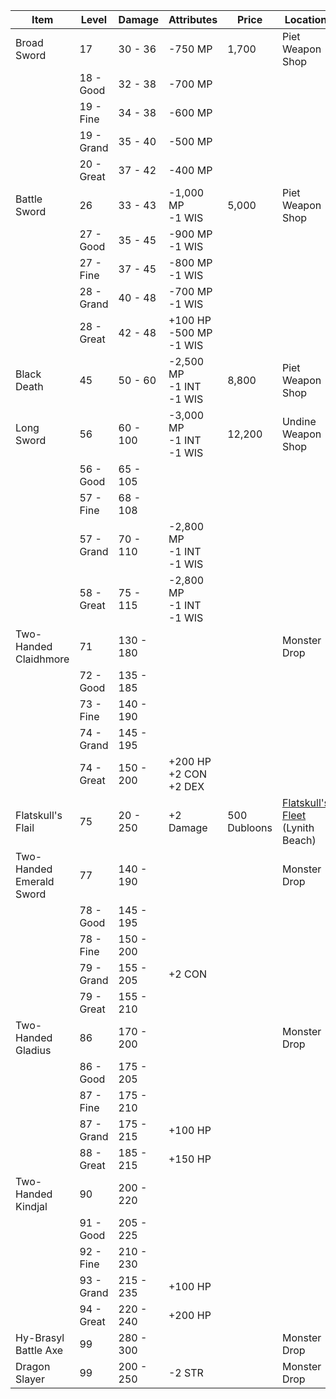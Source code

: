 | Item | Level | Damage | Attributes | Price | Location |
|-|-|-|-|-|-|
| Broad Sword | 17 | 30 - 36 | -750 MP | 1,700 | Piet Weapon Shop |
| | 18 - Good | 32 - 38 | -700 MP | | |
| | 19 - Fine | 34 - 38 | -600 MP | | |
| | 19 - Grand | 35 - 40 | -500 MP | | |
| | 20 - Great | 37 - 42 | -400 MP | | |
| Battle Sword | 26 | 33 - 43 | -1,000 MP <br> -1 WIS | 5,000 | Piet Weapon Shop |
| | 27 - Good | 35 - 45 | -900 MP <br> -1 WIS | | |
| | 27 - Fine | 37 - 45 | -800 MP <br> -1 WIS | | |
| | 28 - Grand | 40 - 48 | -700 MP <br> -1 WIS | | |
| | 28 - Great | 42 - 48 | +100 HP <br> -500 MP <br> -1 WIS | | |
| Black Death | 45 | 50 - 60 | -2,500 MP <br> -1 INT <br> -1 WIS | 8,800 | Piet Weapon Shop |
| Long Sword | 56 | 60 - 100 | -3,000 MP <br> -1 INT <br> -1 WIS   | 12,200 | Undine Weapon Shop |
| | 56 - Good | 65 - 105 | | | |
| | 57 - Fine | 68 - 108 | | | |
| | 57 - Grand | 70 - 110 | -2,800 MP <br> -1 INT <br> -1 WIS | | |
| | 58 - Great | 75 - 115 | -2,800 MP <br> -1 INT <br> -1 WIS   | | |
| Two-Handed Claidhmore | 71 | 130 - 180 | | | Monster Drop |
| | 72 - Good | 135 - 185 | | | |
| | 73 - Fine | 140 - 190 | | | |
| | 74 - Grand | 145 - 195 | | | |
| | 74 - Great | 150 - 200 | +200 HP <br> +2 CON <br> +2 DEX     | | |
| Flatskull's Flail | 75 | 20 - 250 | +2 Damage | 500 Dubloons | [Flatskull's Fleet](../../quests/flatskulls_fleet) <br> (Lynith Beach) |
| Two-Handed Emerald Sword | 77 | 140 - 190 | | | Monster Drop |
| | 78 - Good | 145 - 195 | | | |
| | 78 - Fine | 150 - 200 | | | |
| | 79 - Grand | 155 - 205 | +2 CON | | |
| | 79 - Great | 155 - 210 | | | |
| Two-Handed Gladius | 86 | 170 - 200 | | | Monster Drop |
| | 86 - Good | 175 - 205 | | | |
| | 87 - Fine | 175 - 210 | | | |
| | 87 - Grand | 175 - 215 | +100 HP | | |
| | 88 - Great | 185 - 215 | +150 HP | | |
| Two-Handed Kindjal | 90 | 200 - 220 | | | |
| | 91 - Good | 205 - 225 | | | |
| | 92 - Fine | 210 - 230 | | | |
| | 93 - Grand | 215 - 235 | +100 HP | | |
| | 94 - Great | 220 - 240 | +200 HP | | |
| Hy-Brasyl Battle Axe | 99 | 280 - 300 | | | Monster Drop |
| Dragon Slayer | 99 | 200 - 250 | -2 STR | | Monster Drop |
